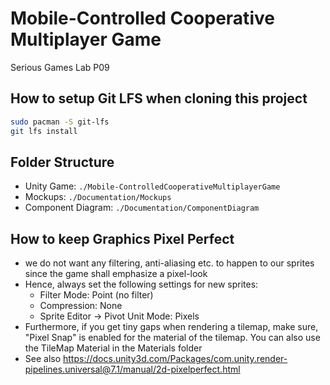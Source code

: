 # Mobile-Controlled Cooperative Multiplayer Game

Serious Games Lab P09

## How to setup Git LFS when cloning this project

```sh
sudo pacman -S git-lfs
git lfs install
```

## Folder Structure

* Unity Game: `./Mobile-ControlledCooperativeMultiplayerGame`
* Mockups: `./Documentation/Mockups`
* Component Diagram: `./Documentation/ComponentDiagram`

## How to keep Graphics Pixel Perfect

* we do not want any filtering, anti-aliasing etc. to happen to our sprites
  since the game shall emphasize a pixel-look
* Hence, always set the following settings for new sprites:
  * Filter Mode: Point (no filter)
  * Compression: None
  * Sprite Editor -> Pivot Unit Mode: Pixels
* Furthermore, if you get tiny gaps when rendering a tilemap, make sure,
  "Pixel Snap" is enabled for the material of the tilemap.
  You can also use the TileMap Material in the Materials folder
* See also https://docs.unity3d.com/Packages/com.unity.render-pipelines.universal@7.1/manual/2d-pixelperfect.html
